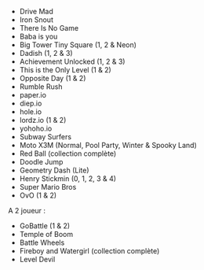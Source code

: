 - Drive Mad
- Iron Snout
- There Is No Game
- Baba is you
- Big Tower Tiny Square (1, 2 & Neon)
- Dadish (1, 2 & 3)
- Achievement Unlocked (1, 2 & 3)
- This is the Only Level (1 & 2)
- Opposite Day (1 & 2)
- Rumble Rush
- paper.io
- diep.io
- hole.io
- lordz.io (1 & 2)
- yohoho.io
- Subway Surfers
- Moto X3M (Normal, Pool Party, Winter & Spooky Land)
- Red Ball (collection complète)
- Doodle Jump
- Geometry Dash (Lite)
- Henry Stickmin (0, 1, 2, 3 & 4)
- Super Mario Bros
- OvO (1 & 2)

A 2 joueur :
- GoBattle (1 & 2)
- Temple of Boom
- Battle Wheels
- Fireboy and Watergirl (collection complète)
- Level Devil